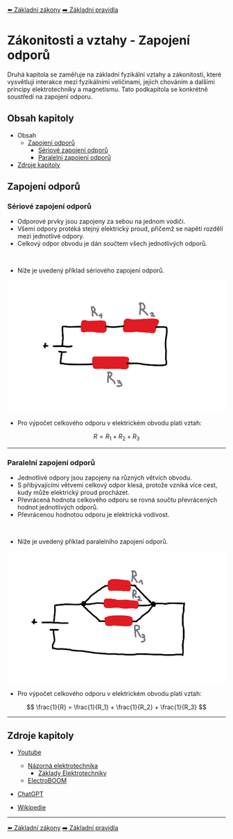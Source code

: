 [:arrow_left: Základní zákony](./podkapitola_1.md)
[:arrow_right: Základní pravidla](./podkapitola_3.md)





# Zákonitosti a vztahy - Zapojení odporů
Druhá kapitola se zaměřuje na základní fyzikální vztahy a zákonitosti, které vysvětlují interakce mezi fyzikálními veličinami, jejich chováním a dalšími principy elektrotechniky a magnetismu. Tato podkapitola se konkrétně soustředí na zapojení odporu.





## Obsah kapitoly
- Obsah
    - [Zapojení odporů](#zapojení-odporů)
        - [Sériové zapojení odporů](#sériové-zapojení-odporů)
        - [Paralelní zapojení odporů](#paralelní-zapojení-odporů)
- [Zdroje kapitoly](#zdroje-kapitoly)





## Zapojení odporů

### Sériové zapojení odporů
- Odporové prvky jsou zapojeny za sebou na jednom vodiči.
- Všemi odpory protéká stejný elektrický proud, přičemž se napětí rozdělí mezi jednotlivé odpory.
- Celkový odpor obvodu je dán součtem všech jednotlivých odporů.

<br>

- Níže je uvedený příklad sériového zapojení odporů.

![Sériové zapojení odporů](../../img/kapitola_2/ilustrace_5.png)

- Pro výpočet celkového odporu v elektrickém obvodu platí vztah:

$$
R = R_1 + R_2 + R_3
$$

---



### Paralelní zapojení odporů
- Jednotlivé odpory jsou zapojeny na různých větvích obvodu.
- S přibývajícími větvemi celkový odpor klesá, protože vzniká více cest, kudy může elektrický proud procházet.
- Převrácená hodnota celkového odporu se rovná součtu převrácených hodnot jednotlivých odporů.
- Převrácenou hodnotou odporu je elektrická vodivost.

<br>

- Níže je uvedený příklad paralelního zapojení odporů.

![Paralelní zapojení odporů](../../img/kapitola_2/ilustrace_6.png)

- Pro výpočet celkového odporu v elektrickém obvodu platí vztah:

$$
\frac{1}{R} = \frac{1}{R_1} + \frac{1}{R_2} + \frac{1}{R_3}
$$

---





## Zdroje kapitoly
- [Youtube](https://youtube.com/)
    - [Názorná elektrotechnika](https://youtube.com/@nazornaelektrotechnika)
        - [Základy Elektrotechniky](https://youtube.com/playlist?list=PL3r1xGSQfP9TBwvTqYEf6E-L9duHQbnir)
    - [ElectroBOOM](https://www.youtube.com/@ElectroBOOM)

- [ChatGPT](https://chatgpt.com/)

- [Wikipedie](https://wikipedia.org)

---





[:arrow_left: Základní zákony](./podkapitola_1.md)
[:arrow_right: Základní pravidla](./podkapitola_3.md)